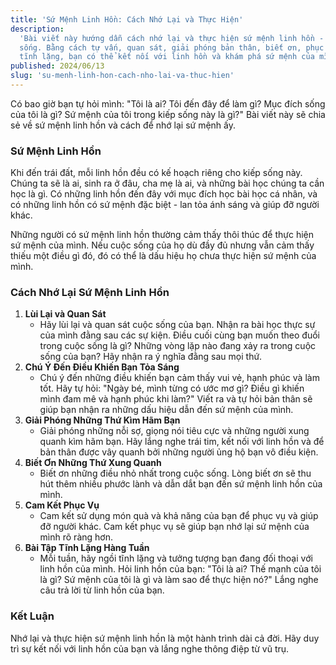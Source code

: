 ```yaml
---
title: 'Sứ Mệnh Linh Hồn: Cách Nhớ Lại và Thực Hiện'
description:
  'Bài viết này hướng dẫn cách nhớ lại và thực hiện sứ mệnh linh hồn - mục đích
  sống. Bằng cách tự vấn, quan sát, giải phóng bản thân, biết ơn, phục vụ và
  tĩnh lặng, bạn có thể kết nối với linh hồn và khám phá sứ mệnh của mình.'
published: 2024/06/13
slug: 'su-menh-linh-hon-cach-nho-lai-va-thuc-hien'
---
```


Có bao giờ bạn tự hỏi mình: "Tôi là ai? Tôi đến đây để làm gì? Mục đích sống của
tôi là gì? Sứ mệnh của tôi trong kiếp sống này là gì?" Bài viết này sẽ chia sẻ
về sứ mệnh linh hồn và cách để nhớ lại sứ mệnh ấy.

### Sứ Mệnh Linh Hồn

Khi đến trái đất, mỗi linh hồn đều có kế hoạch riêng cho kiếp sống này. Chúng ta
sẽ là ai, sinh ra ở đâu, cha mẹ là ai, và những bài học chúng ta cần học là gì.
Có những linh hồn đến đây với mục đích học bài học cá nhân, và có những linh hồn
có sứ mệnh đặc biệt - lan tỏa ánh sáng và giúp đỡ người khác.

Những người có sứ mệnh linh hồn thường cảm thấy thôi thúc để thực hiện sứ mệnh
của mình. Nếu cuộc sống của họ dù đầy đủ nhưng vẫn cảm thấy thiếu một điều gì
đó, đó có thể là dấu hiệu họ chưa thực hiện sứ mệnh của mình.

### Cách Nhớ Lại Sứ Mệnh Linh Hồn

1. **Lùi Lại và Quan Sát**
   - Hãy lùi lại và quan sát cuộc sống của bạn. Nhận ra bài học thực sự của mình
     đằng sau các sự kiện. Điều cuối cùng bạn muốn theo đuổi trong cuộc sống là
     gì? Những vòng lặp nào đang xảy ra trong cuộc sống của bạn? Hãy nhận ra ý
     nghĩa đằng sau mọi thứ.
2. **Chú Ý Đến Điều Khiến Bạn Tỏa Sáng**
   - Chú ý đến những điều khiến bạn cảm thấy vui vẻ, hạnh phúc và làm tốt. Hãy
     tự hỏi: "Ngày bé, mình từng có ước mơ gì? Điều gì khiến mình đam mê và hạnh
     phúc khi làm?" Viết ra và tự hỏi bản thân sẽ giúp bạn nhận ra những dấu
     hiệu dẫn đến sứ mệnh của mình.
3. **Giải Phóng Những Thứ Kìm Hãm Bạn**
   - Giải phóng những nỗi sợ, giọng nói tiêu cực và những người xung quanh kìm
     hãm bạn. Hãy lắng nghe trái tim, kết nối với linh hồn và để bản thân được
     vây quanh bởi những người ủng hộ bạn vô điều kiện.
4. **Biết Ơn Những Thứ Xung Quanh**
   - Biết ơn những điều nhỏ nhất trong cuộc sống. Lòng biết ơn sẽ thu hút thêm
     nhiều phước lành và dẫn dắt bạn đến sứ mệnh linh hồn của mình.
5. **Cam Kết Phục Vụ**
   - Cam kết sử dụng món quà và khả năng của bạn để phục vụ và giúp đỡ người
     khác. Cam kết phục vụ sẽ giúp bạn nhớ lại sứ mệnh của mình rõ ràng hơn.
6. **Bài Tập Tĩnh Lặng Hàng Tuần**
   - Mỗi tuần, hãy ngồi tĩnh lặng và tưởng tượng bạn đang đối thoại với linh hồn
     của mình. Hỏi linh hồn của bạn: "Tôi là ai? Thế mạnh của tôi là gì? Sứ mệnh
     của tôi là gì và làm sao để thực hiện nó?" Lắng nghe câu trả lời từ linh
     hồn của bạn.

### Kết Luận

Nhớ lại và thực hiện sứ mệnh linh hồn là một hành trình dài cả đời. Hãy duy trì
sự kết nối với linh hồn của bạn và lắng nghe thông điệp từ vũ trụ.
